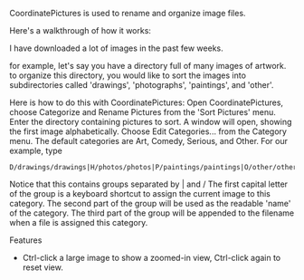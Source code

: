 
CoordinatePictures is used to rename and organize image files.

Here's a walkthrough of how it works:

I have downloaded a lot of images in the past few weeks. 



for example, let's say you have a directory full of many images of artwork.
to organize this directory, you would like to sort the images into subdirectories called
'drawings', 'photographs', 'paintings', and 'other'.

Here is how to do this with CoordinatePictures:
Open CoordinatePictures, choose Categorize and Rename Pictures from the 'Sort Pictures' menu.
Enter the directory containing pictures to sort.
A window will open, showing the first image alphabetically.
Choose Edit Categories... from the Category menu.
The default categories are Art, Comedy, Serious, and Other. For our example, type

	D/drawings/drawings|H/photos/photos|P/paintings/paintings|O/other/other

Notice that this contains groups separated by | and /
The first capital letter of the group is a keyboard shortcut to assign the current image to this category.
The second part of the group will be used as the readable 'name' of the category.
The third part of the group will be appended to the filename when a file is assigned this category.


Features
* Ctrl-click a large image to show a zoomed-in view, Ctrl-click again to reset view.
